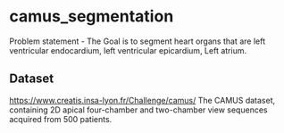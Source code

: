 # camus_segmentation
Problem statement - The Goal is to segment heart organs that are left ventricular endocardium, left ventricular epicardium, Left atrium.
## Dataset
https://www.creatis.insa-lyon.fr/Challenge/camus/
The CAMUS dataset, containing 2D apical four-chamber and two-chamber view sequences acquired from 500 patients.
